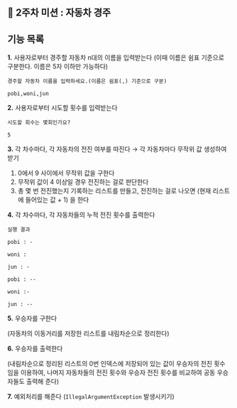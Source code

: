 ## :paperclip: 2주차 미션 : 자동차 경주

## 기능 목록

**1.** 사용자로부터 경주할 자동차 n대의 이름을 입력받는다 (이때 이름은 쉼표 기준으로 구분한다. 이름은 5자 이하만 가능하다)
    
`경주할 자동차 이름을 입력하세요.(이름은 쉼표(,) 기준으로 구분)`

`pobi,woni,jun`

**2.** 사용자로부터 시도할 횟수를 입력받는다

`시도할 회수는 몇회인가요?`

`5`

**3.** 각 차수마다, 각 자동차의 전진 여부를 따진다 → 각 자동차마다 무작위 값 생성하여 받기

1)  0에서 9 사이에서 무작위 값을 구한다
2) 무작위 값이 4 이상일 경우 전진하는 걸로 판단한다
3) 총 몇 번 전진했는지 기록하는 리스트를 만들고, 전진하는 걸로 나오면 (현재 리스트에 들어있는 값 + 1) 을 한다

**4.** 각 차수마다, 각 자동차들의 누적 전진 횟수를 출력한다

`실행 결과`

`pobi : -`

`woni :`

`jun : -`

`pobi : --`

`woni :-`

`jun : --`

**5.** 우승자를 구한다

(자동차의 이동거리를 저장한 리스트를 내림차순으로 정리한다)

**6.** 우승자를 출력한다

(내림차순으로 정리된 리스트의 0번 인덱스에 저장되어 있는 값이 우승자의 전진 횟수임을 이용하여, 나머지 자동차들의 전진 횟수와 우승자 전진 횟수를 비교하여 공동 우승자들도 출력해 준다)

**7.** 예외처리를 해준다 (`IllegalArgumentException` 발생시키기)